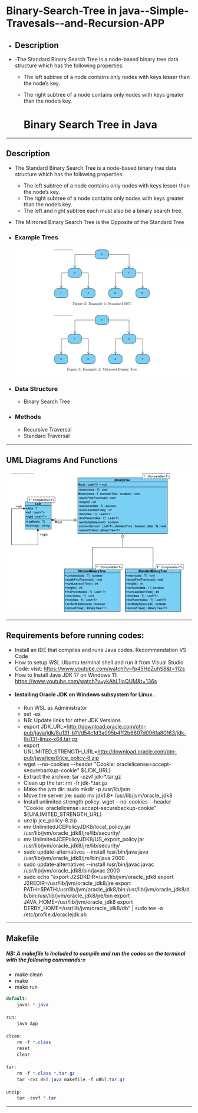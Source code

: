 # Binary-Search-Tree in java--Simple-Travesals--and-Recursion-APP
- ## Description
- -The Standard Binary Search Tree is a node-based binary tree data structure which has the 
   following properties:
   - The left subtree of a node contains only nodes with keys lesser than the node’s key.
   - The right subtree of a node contains only nodes with keys greater than the node’s key.
   
     #                    Binary Search Tree in Java                               
________________________________________________________________________________________
 ## Description
 
 - The Standard Binary Search Tree is a node-based binary tree data structure which has the following properties:
	- The left subtree of a node contains only nodes with keys lesser than the node’s key.
	- The right subtree of a node contains only nodes with keys greater than the node’s key.
	- The left and right subtree each must also be a binary search tree.

 - The Mirrored Binary Search Tree is the Opposite of the Standard Tree
 - ### Example Trees
	<img alt="Example Trees" src="https://github.com/TebogoYungMercykay/Binary-Search-Tree--Simple-Travesals--and-Recursion/blob/main/ReadMe%20Images/Examples.png">

- ### Data Structure
	 - Binary Search Tree

- ### Methods
	 - Recursive Traversal
	 - Standard Traversal
________________________________________________________________________________________

## UML Diagrams And Functions
<img alt="UML Diagrams And Functions" src="https://github.com/TebogoYungMercykay/Binary-Search-Tree--Simple-Travesals--and-Recursion/blob/main/ReadMe%20Images/UML.png">

________________________________________________________________________________________

## Requirements before running codes:
- Install an IDE that compiles and runs Java codes. Recommendation VS Code
- How to setup WSL Ubuntu terminal shell and run it from Visual Studio Code: 
 visit: https://www.youtube.com/watch?v=fp45HpZuhS8&t=112s
- How to Install Java JDK 17 on Windows 11: https://www.youtube.com/watch?v=ykAhL1IoQUM&t=136s
- #### Installing Oracle JDK on Windows subsystem for Linux.
	- Run WSL as Administrator
	- set -ex
	- NB: Update links for other JDK Versions 
	- export JDK_URL=http://download.oracle.com/otn-pub/java/jdk/8u131-b11/d54c1d3a095b4ff2b6607d096fa80163/jdk-8u131-linux-x64.tar.gz
	- export UNLIMITED_STRENGTH_URL=http://download.oracle.com/otn-pub/java/jce/8/jce_policy-8.zip
	- wget --no-cookies --header "Cookie: oraclelicense=accept-securebackup-cookie" ${JDK_URL}
	- Extract the archive: tar -xzvf jdk-*.tar.gz
	- Clean up the tar: rm -fr jdk-*.tar.gz
	- Make the jvm dir: sudo mkdir -p /usr/lib/jvm
	- Move the server jre: sudo mv jdk1.8* /usr/lib/jvm/oracle_jdk8
	- Install unlimited strength policy: wget --no-cookies --header "Cookie: oraclelicense=accept-securebackup-cookie" ${UNLIMITED_STRENGTH_URL}
	- unzip jce_policy-8.zip
	- mv UnlimitedJCEPolicyJDK8/local_policy.jar /usr/lib/jvm/oracle_jdk8/jre/lib/security/
	- mv UnlimitedJCEPolicyJDK8/US_export_policy.jar /usr/lib/jvm/oracle_jdk8/jre/lib/security/
	- sudo update-alternatives --install /usr/bin/java java /usr/lib/jvm/oracle_jdk8/jre/bin/java 2000
	- sudo update-alternatives --install /usr/bin/javac javac /usr/lib/jvm/oracle_jdk8/bin/javac 2000
	- sudo echo "export J2SDKDIR=/usr/lib/jvm/oracle_jdk8 export J2REDIR=/usr/lib/jvm/oracle_jdk8/jre export PATH=$PATH:/usr/lib/jvm/oracle_jdk8/bin:/usr/lib/jvm/oracle_jdk8/db/bin:/usr/lib/jvm/oracle_jdk8/jre/bin export JAVA_HOME=/usr/lib/jvm/oracle_jdk8 export DERBY_HOME=/usr/lib/jvm/oracle_jdk8/db" | sudo tee -a /etc/profile.d/oraclejdk.sh
_______________________________________________________________________________________

 ## Makefile
 ##### NB: A makefile Is Included to compile and run the codes on the terminal with the following commands:=
- make clean
- make
- make run

```Java
default:
	javac *.java

run:
	java App

clean:
	rm -f *.class
	reset
	clear

tar:
	rm -f *.class *.tar.gz
	tar -cvz BST.java makefile -f uBST.tar.gz

unzip:
	tar -zxvf *.tar
```
_______________________________________________________________________________________
 
